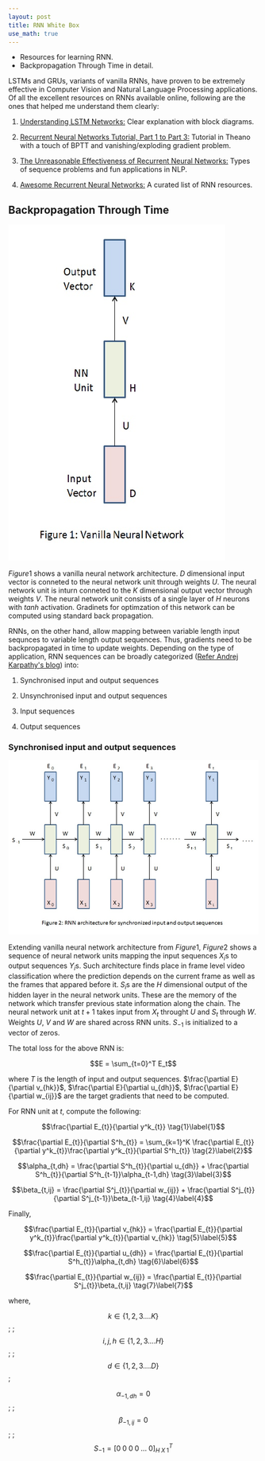 ```yaml
---
layout: post
title: RNN White Box
use_math: true
---
```


* Resources for learning RNN.  
* Backpropagation Through Time in detail.

LSTMs and GRUs, variants of vanilla RNNs, have proven to be extremely effective in Computer Vision and Natural Language Processing applications. Of all the excellent resources on RNNs available online, following are the ones that helped me understand them clearly:

1. [Understanding LSTM Networks:](http://colah.github.io/posts/2015-08-Understanding-LSTMs/) Clear explanation with block diagrams.

2. [Recurrent Neural Networks Tutorial, Part 1 to Part 3:](http://www.wildml.com/2015/09/recurrent-neural-networks-tutorial-part-1-introduction-to-rnns/) Tutorial in Theano with a touch of BPTT and vanishing/exploding gradient problem.

3. [The Unreasonable Effectiveness of Recurrent Neural Networks:](http://karpathy.github.io/2015/05/21/rnn-effectiveness/) Types of sequence problems and fun applications in NLP.

4. [Awesome Recurrent Neural Networks:](https://github.com/kjw0612/awesome-rnn) A curated list of RNN resources.

## Backpropagation Through Time

![](/images/VanillaNN.jpg  "Vanilla Neural Network")

$Figure 1$ shows a vanilla neural network architecture. $D$ dimensional input vector is conneted to the neural network unit through weights $U$. The neural network unit is inturn conneted to the $K$ dimensional output vector through weights $V$. The neural network unit consists of a single layer of $H$ neurons with $tanh$ activation. Gradinets for optimzation of this network can be computed using standard back propagation.

RNNs, on the other hand, allow mapping between variable length input sequnces to variable length output sequences. Thus, gradients need to be backpropagated in time to update weights. Depending on the type of application, RNN sequences can be broadly categorized ([Refer Andrej Karpathy's blog](http://karpathy.github.io/2015/05/21/rnn-effectiveness/)) into:

1. Synchronised input and output sequences

2. Unsynchronised input and output sequences

3. Input sequences

4. Output sequences

### Synchronised input and output sequences

![](/images/RNNSyncIpOp.jpg  "RNN architecture for synchronized input and output sequences")

Extending vanilla neural network architecture from $Figure 1$, $Figure 2$ shows a sequence of neural network units mapping the input sequences $X_{i}$s to output sequences $Y_{i}$s. Such architecture finds place in frame level video classification where the prediction depends on the current frame as well as the frames that appared before it. $S_{i}$s are the $H$ dimensional output of the hidden layer in the neural network units. These are the memory of the network which transfer previous state information along the chain. The neural network unit at $t+1$ takes input from $X_{t}$ throught $U$ and $S_{t}$ through $W$. Weights $U$, $V$ and $W$ are shared across RNN units. $S_{-1}$ is initialized to a vector of zeros.

The total loss for the above RNN is:

$$E = \sum_{t=0}^T E_t$$

where $T$ is the length of input and output sequences. 
$\frac{\partial E}{\partial v_{hk}}$, $\frac{\partial E}{\partial u_{dh}}$, $\frac{\partial E}{\partial w_{ij}}$ are the target gradients that need to be computed.

For RNN unit at $t$, compute the following:

$$\frac{\partial E_{t}}{\partial y^k_{t}} \tag{1}\label{1}$$

$$\frac{\partial E_{t}}{\partial S^h_{t}} = \sum_{k=1}^K \frac{\partial E_{t}}{\partial y^k_{t}}\frac{\partial y^k_{t}}{\partial S^h_{t}} \tag{2}\label{2}$$

$$\alpha_{t,dh} = \frac{\partial S^h_{t}}{\partial u_{dh}} + \frac{\partial S^h_{t}}{\partial S^h_{t-1}}\alpha_{t-1,dh} \tag{3}\label{3}$$

$$\beta_{t,ij} = \frac{\partial S^j_{t}}{\partial w_{ij}} + \frac{\partial S^j_{t}}{\partial S^j_{t-1}}\beta_{t-1,ij} \tag{4}\label{4}$$

Finally,

$$\frac{\partial E_{t}}{\partial v_{hk}} = \frac{\partial E_{t}}{\partial y^k_{t}}\frac{\partial y^k_{t}}{\partial v_{hk}} \tag{5}\label{5}$$

$$\frac{\partial E_{t}}{\partial u_{dh}} = \frac{\partial E_{t}}{\partial S^h_{t}}\alpha_{t,dh} \tag{6}\label{6}$$

$$\frac{\partial E_{t}}{\partial w_{ij}} = \frac{\partial E_{t}}{\partial S^j_{t}}\beta_{t,ij} \tag{7}\label{7}$$

where,

$$k \in \{1,2,3....K\}$$; \;$$i,j,h \in \{1,2,3....H\}$$; \;$$d \in \{1,2,3....D\}$$; 

$$\alpha_{-1,dh} = 0$$; \;$$\beta_{-1,ij} = 0$$; \;$$S_{-1} = [0\;0\;0\;0\;...\;0]^T_{H\;X\;1}$$



